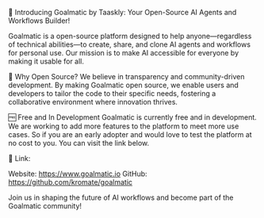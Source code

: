 🚀 Introducing Goalmatic by Taaskly: Your Open-Source AI Agents and Workflows Builder!

Goalmatic is a  open-source platform designed to help anyone—regardless of technical abilities—to create, share, and clone AI agents and workflows for personal use. Our mission is to make AI accessible for everyone by making it usable for all.

🔧 Why Open Source?
We believe in transparency and community-driven development. By making Goalmatic open source, we enable users and developers to tailor the code to their specific needs, fostering a collaborative environment where innovation thrives.

🆓 Free and In Development
Goalmatic is currently free and in development. We are working to add more features to the platform to meet more use cases. So if you are an early adopter and would love to test the platform at no cost to you. You can visit the link below.

🔗 Link:

Website: https://www.goalmatic.io
GitHub: https://github.com/kromate/goalmatic

Join us in shaping the future of AI workflows and become part of the Goalmatic community!